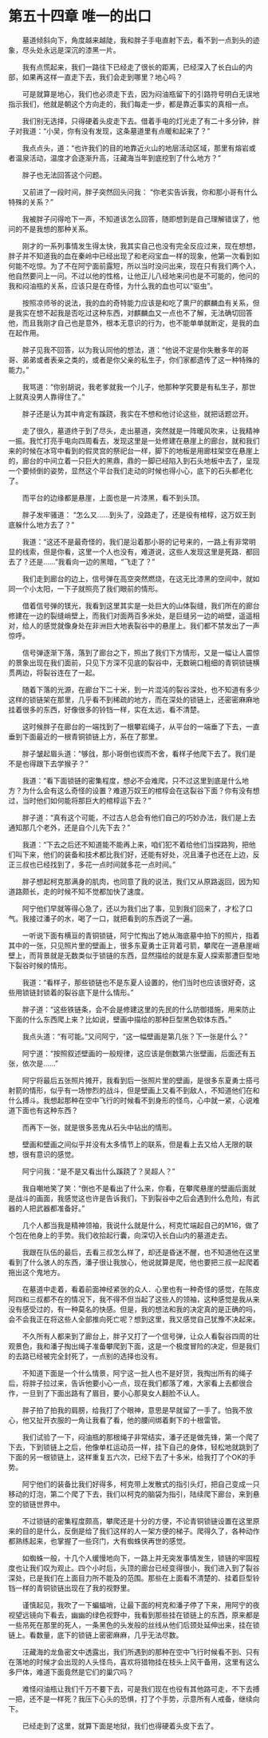 # 第五十四章 唯一的出口


　　墓道倾斜向下，角度越来越陡，我和胖子手电直射下去，看不到一点到头的迹象，尽头处永远是深沉的漆黑一片。

　　我有点慌起来，我们一路往下已经走了很长的距离，已经深入了长白山的内部，如果再这样一直走下去，我们会走到哪里？地心吗？

　　可是就算是地心，我们也必须走下去，因为闷油瓶留下的引路符号明白无误地指示我们，他就是朝这个方向走的，我们每走一步，都是靠近事实的真相一点。

　　我们别无选择，只得硬着头皮走下去。借着手电的灯光走了有二十多分钟，胖子对我道：“小吴，你有没有发现，这条墓道里有点暖和起来了？”

　　我点点头，道：“也许我们的目的地靠近火山的地层活动区域，那里有熔岩或者温泉活动，温度才会逐渐升高，汪藏海当年到底挖到了什么地方？”

　　胖子也无法回答这个问题。

　　又前进了一段时间，胖子突然回头问我： “你老实告诉我，你和那小哥有什么特殊的关系？”

　　我被胖子问得呛下一声，不知道该怎么回答，随即想到是自己理解错误了，他问的不是我想的那种关系。

　　刚才的一系列事情发生得太快，我其实自己也没有完全反应过来，现在想想，胖子并不知道我的血在秦岭中已经出现了和老闷宝血一样的现象，他第一次看到如何能不吃惊。为了不在阿宁面前露短，所以当时没问出来，现在只有我们两个人，他自然要问上一问。不过以他的性格，让他正儿八经地来问也是不可能的，他问的我和闷油瓶的关系，应该只是在奇怪，为什么我的血也可以“驱虫”。

　　按照凉师爷的说法，我的血的奇特能力应该是和吃了熏尸的麒麟血有关系，但是我实在想不起我是否吃过这种东西，对麒麟血又一点也不了解，无法确切回答他，而且我刚才自己也是意外，根本无意识的行为，也不能单单就断定，是我的血在起作用。

　　胖子见我不回答，以为我认同他的想法，道：“他说不定是你失散多年的哥哥、弟弟或者表亲之类的，或者是你父亲的私生子，你们家都遗传了这一种特殊的能力。”

　　我骂道：“你别胡说，我老爹就我一个儿子，他那种学究要是有私生子，那世上就真没男人靠得住了。”

　　胖子还是认为其中肯定有蹊跷，我实在不想和他讨论这些，就把话题岔开。

　　走了很久，墓道终于到了尽头，走出墓道，突然就是一阵暖风吹来，让我精神一振。我忙打亮手电向四周看去，发现这里是一处修建在悬崖上的廊台，就和我们来的时候在冰穹中看到的假灵宫的祭祀台一样，脚下的地板是用廊柱架空在悬崖上的，廊台的中间立着一只巨大的黑鼎，鼎的一脚已经陷入到石头地板中去了，呈现一个要倾倒的姿势，显然这个平台我们走动的时候也得小心，底下的石头都老化了。

　　而平台的边缘都是悬崖，上面也是一片漆黑，看不到头顶。

　　胖子发牢骚道： “怎么又……到头了，没路走了，还是役有棺椁，这万奴王到底躲什么地方去了？”

　　我道：“这还不是最奇怪的，我们是沿着那小哥的记号来的，一路上有非常明显的线索，但是你看，这里一个人也没有，难道说，这些人发现这里是死路．都回去了？还是……”我看向一边的黑暗，“飞走了？”

　　我们走到廊台的边上，信号弹在高空突然燃烧，在这无比漆黑的空间中，就如同一个小太阳，一下子就照亮了我们眼前的情形。

　　借着信号弹的镁光，我看到这里其实是一处巨大的山体裂缝，我们所在的廊台修建在一边的裂缝峭壁上，而我们对面两百多米处，是巨缝另一边的峭壁，遥遥相对，给人的感觉就像身处在非洲巨大地表裂谷中的悬崖上。我们都不禁发出了一声惊呼。

　　信号弹逐渐下落，落到了廊台之下，照出了我们下方情形，又是一幅让人震惊的景象出现在我们面前，只见下方深不见底的裂谷中，无数碗口粗细的青铜锁链横贯两边，将裂谷连在了一起。

　　随着下落的光源，在廊台下二十米，到一片混沌的裂谷深处，也不知道有多少这样的锁链架在那里，几乎看不到稀疏的地方，而在深处的锁链上，还密密麻麻地挂着很多的东西，好像很多的铃铛一样，实在太远，看不清楚。

　　这时候胖子在廊台的一端找到了一根攀岩绳子，从平台的一端垂了下去，一直垂到下面最近的一根青铜锁链上方，系在了那里。

　　胖子皱起眉头道：“够戗，那小哥倒也锲而不舍，看样子他爬下去了。我们是不是也得跟下去学猴子？”

　　我道：“看下面锁链的密集程度，想必不会难爬，只不过这里到底是什么地方？为什么会有这么奇怪的设置？难道万奴王的棺椁会在这裂谷下面？你有没有想过，当时他们如何能将那巨大的棺椁运下去？”

　　胖子道：“真有这个可能，不过古人总会有他们自己的巧妙办法，我们是上去通知那几个老外，还是自个儿先下去？”

　　我道：“下去之后还不知道能不能再上来，咱们犯不着给他们当探路狗，把他们叫下来，他们的装备和技术都比我们好，还能有好处，况且潘子也还在上边，反正三叔也已经找到了，多花一点时间就多花一点时间。”

　　胖子想起柯克那满身的肌肉，也同意了我的说法，我们又从原路返回，因为知道路颇长，走的时候不知不觉都加快了速度。

　　阿宁他们早就等得心急了，还以为我们出了事，见到我们回来了，才松了口气。我接过潘子的水，喝了一口，就把看到的东西说了一遍。

　　一听说下面有横亘的青铜锁链，阿宁忙掏出了她从海底墓中拍下的照片，指着其中的一张，只见照片里的壁画上，很多东夏勇士正背着弓箭，攀爬在一道悬崖峭壁上，而背景就是无数类似于锁链的东西，显然描绘的就是东夏人探索那遭巨型地下裂谷时候的情形。

　　我道：“看样子，那些锁链也不是东夏人设置的，他们当时也应该很好奇，这些用锁链封锁着的裂谷底下是什么情形。”

　　胖子道：“这些铁链条，会不会是修建这里的先民的什么防御措施，用来防止下面的什么东西爬上来？比如说，壁画中描绘的那种巨型黑色软体东西。”

　　我点头道：“有可能。”又问阿宁，“这一幅壁画是第几张？下一张是什么？”

　　阿宁道：“按照叙述壁画的一般规律，这应该是倒数第六张壁画，后面还有五张，依次是……”

　　阿宁将最后五张照片摊开，我看到后一张照片里的壁画，是很多东夏勇士搭弓射箭的情形，似乎有一场惨烈的战斗，但是壁画上又看不到敌人，不知道他们在和什么搏斗。我想起那种在空中飞行的时候看不到身形的怪鸟，心中就一紧，心说难道下面也有这种东西？

　　而再下一张，就是很多恶鬼从石头中钻出的情形。

　　壁画和壁画之间似乎并没有太多情节上的联系，但是看上去又给人无限的联想，很有意识的感觉。

　　阿宁问我：“是不是又看出什么蹊跷了？吴超人？”

　　我自嘲地笑了笑：“倒也不是看出了什么来，你看，在攀爬悬崖的壁画后面就是战斗的画面，我感觉这也许是告诉我们，下到裂谷中之后会遇到什么危险，有武器的人把武器都准备好。”

　　几个人都当我是精神领袖，我说什么就是什么，柯克忙端起自己的M16，做了个包在他身上的手势。我们收拾起行囊，向深切入长白山内的墓道走去。

　　我跟在队伍的最后，去看三叔怎么样了，却还是昏迷不醒，也不知道他在这里看到了什么骇人的东西，潘子很让我放心，他说就算是爬，他也要把三叔一起爬着拖出这个鬼地方。

　　在墓道中走着，看着前面神经紧张的众人．心里也有一种奇怪的感觉，在陈皮阿四和三叔都不在的情况下，我不得不但当起了这些人的领袖，这种感觉是我从来没有感受过的，有一种莫名的快感。但是，我的想法和我的决定真的是正确的吗，会不会我正在将这些人全部推向死亡呢？想到这里，我又感觉自己犹豫不决起来。

　　不久所有人都来到了廊台上，胖子又打了一个信号弹，让众人看裂谷四周的壮观景色，我和潘子掏出绳子准备攀爬到下面，这是一个极度冒险的决定，但是我们的去路已经被完全封死了，一点别的选择也没有。

　　不知道下面是一个什么情景，阿宁这一批人也不是好货，我掏出所有的绳子后，将胖子拉过来，告诉他要小心一点，现在我们都落了难，大家看上去都很合作，一旦到了下面出路有了眉目，要小心那臭女人翻脸不认人。

　　胖子拍了拍我的肩膀，给我打了个眼神，意思是早就留了一手了。怕我不放心，他又扯开衣服的一角让我看了看，他的腰间绑着剩下的十根雷管。

　　我们试验了一下，闷油瓶的那根绳子非常结实，潘子还是做先锋，第一个爬了下去，下到锁链上之后，他像单杠运动员一样，挂下自己的身体，轻松地就跳到了下面的另一根锁链上，这样重复五六次，已经下去了十多米，给我打了个OK的手势。

　　阿宁他们的装备比我们好得多，柯克带上发散式的指引头灯，把自己变成一只移动的灯泡，第二个爬了下去，我们以柯克的脑袋为指引，陆续爬下廊台，来到悬空的锁链世界中。

　　不过锁链的密集程度颇高，攀爬还是十分的方便，不论青铜锁链设置在这里原来的目的是什么，反倒是给了我们这样的人一架方便的梯子。爬得久了，各种动作都熟练起来，也掌握了一些窍门，大有蜘蛛侠再世的感觉。

　　如蜘蛛一般，十几个人缓慢地向下，一路上并无突发事情发生，锁链的牢固程度也让我们叹为观止。四个小时后，头顶的廊台已经变得很小，我们进入到了裂谷深处，已是我们在上面目力所不能及的范围。那些在上面看不清楚的、挂着巨型铃铛一样的青铜锁链出现在了我的视野里。

　　谨慎起见，我吹了一下蝙蝠哨，让最下面的柯克和潘子停了下来，用阿宁的夜视望远镜向下看去，幽幽的绿色视野中，我看到那些挂在锁链上的东西，原来都是一些吊死在那里的死人，一条黑色的头发般的丝线从他们后颈处延伸出来，挂在锁链上。看数量，底下的锁链上密密麻麻，几乎无法尽数。

　　汪藏海的龙鱼密文中透露出，我们所遇到的那种在空中飞行时候看不到、只有在落地的时候才会出现的人头怪鸟，喜欢将猎物挂在枝头上风干备用，这里有这么多尸体，难道下面竟然是它们的巢穴吗？

　　难怪闷油瓶让我们千万不要下去，可是我们现在也役有其他路可走，不下去搏一把，还不是一样死？我压下心头的恐惧，打了个手势，示意所有人戒备，继续向下。

　　已经走到了这里，就算下面是地狱，我们也得硬着头皮下去了。

